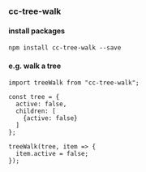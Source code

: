 ### cc-tree-walk

#### install packages
```
npm install cc-tree-walk --save
```

#### e.g. walk a tree
```javascripts
import treeWalk from "cc-tree-walk";

const tree = {
  active: false,
  children: [
    {active: false}
  ]
};

treeWalk(tree, item => {
  item.active = false;
});
```
